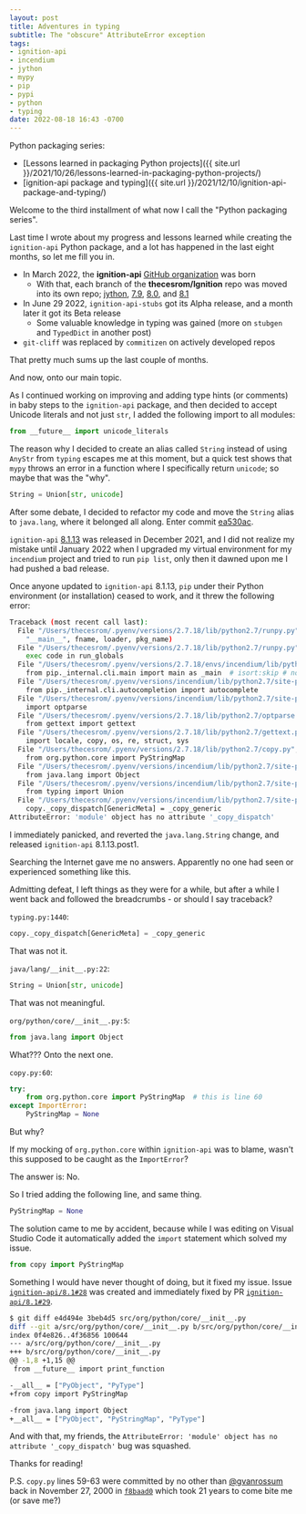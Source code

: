 ```yaml
---
layout: post
title: Adventures in typing
subtitle: The "obscure" AttributeError exception
tags:
- ignition-api
- incendium
- jython
- mypy
- pip
- pypi
- python
- typing
date: 2022-08-18 16:43 -0700
---
```

Python packaging series:

* [Lessons learned in packaging Python projects]({{ site.url }}/2021/10/26/lessons-learned-in-packaging-python-projects/)
* [ignition-api package and typing]({{ site.url }}/2021/12/10/ignition-api-package-and-typing/)

Welcome to the third installment of what now I call the "Python packaging series".

Last time I wrote about my progress and lessons learned while creating the `ignition-api` Python package, and a lot has happened in the last eight months, so let me fill you in.

* In March 2022, the **ignition-api** [GitHub organization](https://github.com/ignition-api) was born
  * With that, each branch of the **thecesrom/Ignition** repo was moved into its own repo; [jython](https://github.com/ignition-api/jython), [7.9](https://github.com/ignition-api/7.9), [8.0](https://github.com/ignition-api/8.0), and [8.1](https://github.com/ignition-api/8.1)
* In June 29 2022, `ignition-api-stubs` got its Alpha release, and a month later it got its Beta release
  * Some valuable knowledge in typing was gained (more on `stubgen` and `TypedDict` in another post)
* `git-cliff` was replaced by `commitizen` on actively developed repos

That pretty much sums up the last couple of months.

And now, onto our main topic.

As I continued working on improving and adding type hints (or comments) in baby steps to the `ignition-api` package, and then decided to accept Unicode literals and not just `str`, I added the following import to all modules:

```python
from __future__ import unicode_literals
```

The reason why I decided to create an alias called `String` instead of using `AnyStr` from `typing` escapes me at this moment, but a quick test shows that `mypy` throws an error in a function where I specifically return `unicode`; so maybe that was the "why".

```python
String = Union[str, unicode]
```

After some debate, I decided to refactor my code and move the `String` alias to `java.lang`, where it belonged all along. Enter commit [ea530ac](https://github.com/thecesrom/Ignition/commit/ea530ac).

`ignition-api` [8.1.13](https://pypi.org/project/ignition-api/8.1.13/) was released in December 2021, and I did not realize my mistake until January 2022 when I upgraded my virtual environment for my `incendium` project and tried to run `pip list`, only then it dawned upon me I had pushed a bad release.

Once anyone updated to `ignition-api` 8.1.13, `pip` under their Python environment (or installation) ceased to work, and it threw the following error:

```sh
Traceback (most recent call last):
  File "/Users/thecesrom/.pyenv/versions/2.7.18/lib/python2.7/runpy.py", line 174, in _run_module_as_main
    "__main__", fname, loader, pkg_name)
  File "/Users/thecesrom/.pyenv/versions/2.7.18/lib/python2.7/runpy.py", line 72, in _run_code
    exec code in run_globals
  File "/Users/thecesrom/.pyenv/versions/2.7.18/envs/incendium/lib/python2.7/site-packages/pip/__main__.py", line 23, in <module>
    from pip._internal.cli.main import main as _main  # isort:skip # noqa
  File "/Users/thecesrom/.pyenv/versions/incendium/lib/python2.7/site-packages/pip/_internal/cli/main.py", line 10, in <module>
    from pip._internal.cli.autocompletion import autocomplete
  File "/Users/thecesrom/.pyenv/versions/incendium/lib/python2.7/site-packages/pip/_internal/cli/autocompletion.py", line 4, in <module>
    import optparse
  File "/Users/thecesrom/.pyenv/versions/2.7.18/lib/python2.7/optparse.py", line 90, in <module>
    from gettext import gettext
  File "/Users/thecesrom/.pyenv/versions/2.7.18/lib/python2.7/gettext.py", line 49, in <module>
    import locale, copy, os, re, struct, sys
  File "/Users/thecesrom/.pyenv/versions/2.7.18/lib/python2.7/copy.py", line 60, in <module>
    from org.python.core import PyStringMap
  File "/Users/thecesrom/.pyenv/versions/incendium/lib/python2.7/site-packages/org/python/core/__init__.py", line 5, in <module>
    from java.lang import Object
  File "/Users/thecesrom/.pyenv/versions/incendium/lib/python2.7/site-packages/java/lang/__init__.py", line 22, in <module>
    from typing import Union
  File "/Users/thecesrom/.pyenv/versions/incendium/lib/python2.7/site-packages/typing.py", line 1440, in <module>
    copy._copy_dispatch[GenericMeta] = _copy_generic
AttributeError: 'module' object has no attribute '_copy_dispatch'
```

I immediately panicked, and reverted the `java.lang.String` change, and released `ignition-api` 8.1.13.post1.

Searching the Internet gave me no answers. Apparently no one had seen or experienced something like this.

Admitting defeat, I left things as they were for a while, but after a while I went back and followed the breadcrumbs - or should I say traceback?

`typing.py:1440`:

```python
copy._copy_dispatch[GenericMeta] = _copy_generic
```

That was not it.

`java/lang/__init__.py:22`:

```python
String = Union[str, unicode]
```

That was not meaningful.

`org/python/core/__init__.py:5`:

```python
from java.lang import Object
```

What??? Onto the next one.

`copy.py:60`:

```python
try:
    from org.python.core import PyStringMap  # this is line 60
except ImportError:
    PyStringMap = None
```

But why?

If my mocking of `org.python.core` within `ignition-api` was to blame, wasn't this supposed to be caught as the `ImportError`?

The answer is: No.

So I tried adding the following line, and same thing.

```python
PyStringMap = None
```

The solution came to me by accident, because while I was editing on Visual Studio Code it automatically added the `import` statement which solved my issue.

```python
from copy import PyStringMap
```

Something I would have never thought of doing, but it fixed my issue. Issue [`ignition-api/8.1#28`](https://github.com/ignition-api/8.1/issues/28) was created and immediately fixed by PR [`ignition-api/8.1#29`](https://github.com/ignition-api/8.1/pull/29).

```sh
$ git diff e4d494e 3beb4d5 src/org/python/core/__init__.py
diff --git a/src/org/python/core/__init__.py b/src/org/python/core/__init__.py
index 0f4e826..4f36856 100644
--- a/src/org/python/core/__init__.py
+++ b/src/org/python/core/__init__.py
@@ -1,8 +1,15 @@
 from __future__ import print_function

-__all__ = ["PyObject", "PyType"]
+from copy import PyStringMap

-from java.lang import Object
+__all__ = ["PyObject", "PyStringMap", "PyType"]
```

And with that, my friends, the `AttributeError: 'module' object has no attribute '_copy_dispatch'` bug was squashed.

Thanks for reading!

P.S. `copy.py` lines 59-63 were committed by no other than [@gvanrossum](https://github.com/gvanrossum) back in November 27, 2000 in [`f8baad0`](https://github.com/python/cpython/commit/f8baad0f1759a5b26b050636fd327e874e17c5a0#diff-a06198e13686594114a45e7863b954a226ce08d43f724079faa7fe8b3c931703R59-R63) which took 21 years to come bite me (or save me?)
